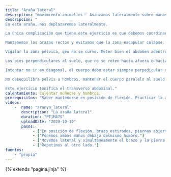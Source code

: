 ```yaml
---
title: "Araña lateral"
description: "movimiento-animal.es - Avanzamos lateralmente sobre manos y puntas de pies"
descripcion: "
En esta araña, nos deplazaremos lateralmente. 

La única complicación que tiene este ejercicio es que debemos coordinar el paso del brazo y su pierna contraria. Para ello, empezaremos con las piernas abiertas y las dos manos bajo el mismo hombro. Desde aquí, es sencillo coordinar el movimiento.

Mantenemos los brazos rectos y evitamos que la zona escapular colapse.

Vigilar la zona pélvica, qeu no se curve. Meter bien el abdomen adentro y arriba. Estirar el cuello, mirar el suelo.

Los pies perpendiculares al suelo, que no se roten hacia afuera o hacia dentro.

Intentar no ir en diagonal, el cuerpo debe estar siempre perpedicular a la dirección de avance.

No desequilibra pelvis u hombros, mantener el cuerpo paralelo al suelo.

Este ejercicio tonifica el transverso abdominal."
calentamiento: Calentar muñecas y hombros. 
prerequisitos: "Saber mantenerse en posición de flexión. Practicar la araña frontal."
videos: 
    -  name: "aranya_lateral"
       description: "La araña lateral"
       duration: "PT1M47S"
       uploadDate: "2020-10-10"
       pasos:
            - ["En posición de flexión, brazo estirados, piernas abiertas."]
            - ["Ponemos ambas manos debajo delmismo hombro."]
            - ["Movemos lateral y simultáneamente el brazo y la pierna."]
            - ["Repetimos al otro lado."]
fuentes:
    - "propia"
---
```

{% extends "pagina.jinja" %}
